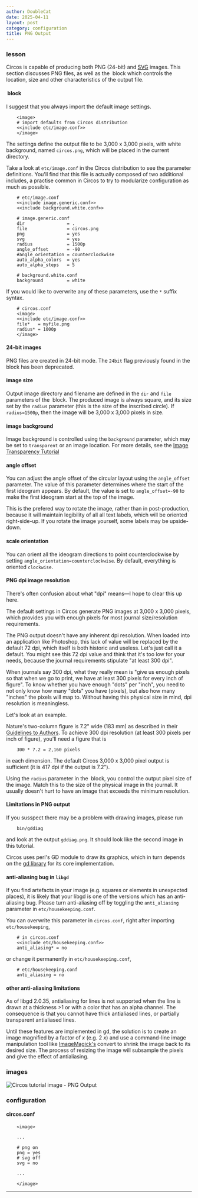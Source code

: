 ```yaml
---
author: DoubleCat
date: 2025-04-11
layout: post
category: configuration
title: PNG Output
---
```


### lesson
Circos is capable of producing both PNG (24-bit) and
[SVG](/documentation/tutorials/configuration/svg_output) images. This section
discusses PNG files, as well as the <image> block which controls the location,
size and other characteristics of the output file.

#### <image> block
I suggest that you always import the default image settings.

```    
    <image>
    # import defaults from Circos distribution
    <<include etc/image.conf>>
    </image>
```
The settings define the output file to be 3,000 x 3,000 pixels, with white
background, named `circos.png`, which will be placed in the current directory.

Take a look at `etc/image.conf` in the Circos distribution to see the
parameter definitions. You'll find that this file is actually composed of two
additional includes, a practise common in Circos to try to modularize
configuration as much as possible.

```    
    # etc/image.conf
    <<include image.generic.conf>>
    <<include background.white.conf>>
    
    # image.generic.conf
    dir                = .
    file               = circos.png
    png                = yes
    svg                = yes
    radius             = 1500p
    angle_offset       = -90
    #angle_orientation = counterclockwise
    auto_alpha_colors  = yes
    auto_alpha_steps   = 5
    
    # background.white.conf
    background         = white
```
If you would like to overwrite any of these parameters, use the `*` suffix
syntax.

```    
    # circos.conf
    <image>
    <<include etc/image.conf>>
    file*   = myfile.png
    radius* = 1000p
    </image>
```
#### 24-bit images
PNG files are created in 24-bit mode. The `24bit` flag previously found in the
<image> block has been deprecated.

#### image size
Output image directory and filename are defined in the `dir` and `file`
parameters of the <image> block. The produced image is always square, and its
size set by the `radius` parameter (this is the size of the inscribed circle).
If `radius=1500p`, then the image will be 3,000 x 3,000 pixels in size.

#### image background
Image background is controlled using the `background` parameter, which may be
set to `transparent` or an image location. For more details, see the [Image
Transparency
Tutorial](/documentation/tutorials/recipes/transparency_background/)

#### angle offset
You can adjust the angle offset of the circular layout using the
`angle_offset` parameter. The value of this parameter determines where the
start of the first ideogram appears. By default, the value is set to
`angle_offset=-90` to make the first ideogram start at the top of the image.

This is the prefered way to rotate the image, rather than in post-production,
because it will maintain legibility of all all text labels, which will be
oriented right-side-up. If you rotate the image yourself, some labels may be
upside-down.

#### scale orientation
You can orient all the ideogram directions to point counterclockwise by
setting `angle_orientation=counterclockwise`. By default, everything is
oriented `clockwise`.

#### PNG dpi image resolution
There's often confusion about what "dpi" means—I hope to clear this up here.

The default settings in Circos generate PNG images at 3,000 x 3,000 pixels,
which provides you with enough pixels for most journal size/resolution
requirements.

The PNG output doesn't have any inherent dpi resolution. When loaded into an
application like Photoshop, this lack of value will be replaced by the default
72 dpi, which itself is both historic and useless. Let's just call it a
default. You might see this 72 dpi value and think that it's too low for your
needs, because the journal requirements stipulate "at least 300 dpi".

When journals say 300 dpi, what they really mean is "give us enough pixels so
that when we go to print, we have at least 300 pixels for every inch of
figure". To know whether you have enough "dots" per "inch", you need to not
only know how many "dots" you have (pixels), but also how many "inches" the
pixels will map to. Without having this physical size in mind, dpi resolution
is meaningless.

Let's look at an example.

Nature's two-column figure is 7.2" wide (183 mm) as described in their
[Guidelines to Authors](https://www.nature.com/nature/authors/gta/#a5.9). To
achieve 300 dpi resolution (at least 300 pixels per inch of figure), you'll
need a figure that is

```    
    300 * 7.2 = 2,160 pixels
```
in each dimension. The default Circos 3,000 x 3,000 pixel output is sufficient
(it is 417 dpi if the output is 7.2").

Using the `radius` parameter in the <image> block, you control the output
pixel size of the image. Match this to the size of the physical image in the
journal. It usually doesn't hurt to have an image that exceeds the minimum
resolution.

#### Limitations in PNG output
If you susspect there may be a problem with drawing images, please run

```    
    bin/gddiag
```
and look at the output `gddiag.png`. It should look like the second image in
this tutorial.

Circos uses perl's GD module to draw its graphics, which in turn depends on
the [gd library](https://www.libgd.org) for its core implementation.

#### anti-aliasing bug in `libgd`
If you find artefacts in your image (e.g. squares or elements in unexpected
places), it is likely that your libgd is one of the versions which has an
anti-aliasing bug. Please turn anti-aliasing off by toggling the
`anti_aliasing` parameter in `etc/housekeeping.conf`.

You can overwrite this parameter in `circos.conf`, right after importing
`etc/housekeeping`,

```    
    # in circos.conf
    <<include etc/housekeeping.conf>>
    anti_aliasing* = no
```
or change it permanently in `etc/housekeeping.conf`,

```    
    # etc/housekeeping.conf
    anti_aliasing = no
```
#### other anti-aliasing limitations
As of libgd 2.0.35, antialiasing for lines is not supported when the line is
drawn at a thickness >1 or with a color that has an alpha channel. The
consequence is that you cannot have thick antialiased lines, or partially
transparent antialiased lines.

Until these features are implemented in gd, the solution is to create an image
magnified by a factor of _x_ (e.g. 2 _x_) and use a command-line image
manipulation tool like
[ImageMagick's](https://www.imagemagick.org/script/index.php) convert to
shrink the image back to its desired size. The process of resizing the image
will subsample the pixels and give the effect of antialiasing.
### images
![Circos tutorial image - PNG
Output](/documentation/tutorials/configuration/png_output/img/image-01.png)
### configuration
#### circos.conf
```    
    <image>
    
    ...
    
    # png on
    png = yes
    # svg off
    svg = no
    
    ...
    
    </image>
``````
  

* * *
